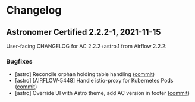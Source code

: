 # Changelog

Astronomer Certified 2.2.2-1, 2021-11-15
----------------------------------------

User-facing CHANGELOG for AC 2.2.2+astro.1 from Airflow 2.2.2:

### Bugfixes

- [astro] Reconcile orphan holding table handling ([commit](https://github.com/astronomer/airflow/commit/c065531014fc596a251d915bfa228cfb113a51a8))
- [astro] [AIRFLOW-5448] Handle istio-proxy for Kubernetes Pods ([commit](https://github.com/astronomer/airflow/commit/11a80aede0d1b51e6c424e45805ef3b36d1debaf))
- [astro] Override UI with Astro theme, add AC version in footer ([commit](https://github.com/astronomer/airflow/commit/6a477103a4ed7358e82a1560c1c64477f85949d3))
